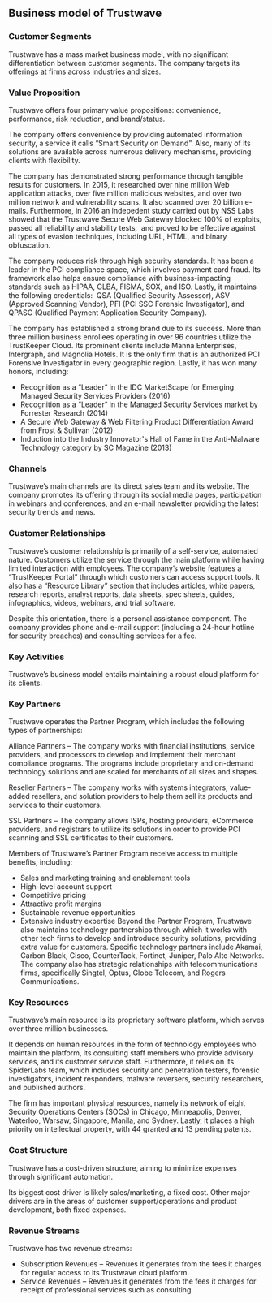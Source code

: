 Business model of Trustwave
---------------------------

 ### Customer Segments

 Trustwave has a mass market business model, with no significant differentiation between customer segments. The company targets its offerings at firms across industries and sizes.

 ### Value Proposition

 Trustwave offers four primary value propositions: convenience, performance, risk reduction, and brand/status.

 The company offers convenience by providing automated information security, a service it calls “Smart Security on Demand”. Also, many of its solutions are available across numerous delivery mechanisms, providing clients with flexibility.

 The company has demonstrated strong performance through tangible results for customers. In 2015, it researched over nine million Web application attacks, over five million malicious websites, and over two million network and vulnerability scans. It also scanned over 20 billion e-mails. Furthermore, in 2016 an indepedent study carried out by NSS Labs showed that the Trustwave Secure Web Gateway blocked 100% of exploits, passed all reliability and stability tests,  and proved to be effective against all types of evasion techniques, including URL, HTML, and binary obfuscation.

 The company reduces risk through high security standards. It has been a leader in the PCI compliance space, which involves payment card fraud. Its framework also helps ensure compliance with business-impacting standards such as HIPAA, GLBA, FISMA, SOX, and ISO. Lastly, it maintains the following credentials:  QSA (Qualified Security Assessor), ASV (Approved Scanning Vendor), PFI (PCI SSC Forensic Investigator), and QPASC (Qualified Payment Application Security Company).

 The company has established a strong brand due to its success. More than three million business enrollees operating in over 96 countries utilize the TrustKeeper Cloud. Its prominent clients include Manna Enterprises, Intergraph, and Magnolia Hotels. It is the only firm that is an authorized PCI Forensive Investigator in every geographic region. Lastly, it has won many honors, including:

  * Recognition as a “Leader“ in the IDC MarketScape for Emerging Managed Security Services Providers (2016)
 * Recognition as a “Leader“ in the Managed Security Services market by Forrester Research (2014)
 * A Secure Web Gateway & Web Filtering Product Differentiation Award from Frost & Sullivan (2012)
 * Induction into the Industry Innovator's Hall of Fame in the Anti-Malware Technology category by SC Magazine (2013)
  ### Channels

 Trustwave’s main channels are its direct sales team and its website. The company promotes its offering through its social media pages, participation in webinars and conferences, and an e-mail newsletter providing the latest security trends and news.

 ### Customer Relationships

 Trustwave’s customer relationship is primarily of a self-service, automated nature. Customers utilize the service through the main platform while having limited interaction with employees. The company’s website features a “TrustKeeper Portal” through which customers can access support tools. It also has a “Resource Library” section that includes articles, white papers, research reports, analyst reports, data sheets, spec sheets, guides, infographics, videos, webinars, and trial software.

 Despite this orientation, there is a personal assistance component. The company provides phone and e-mail support (including a 24-hour hotline for security breaches) and consulting services for a fee.

 ### Key Activities

 Trustwave’s business model entails maintaining a robust cloud platform for its clients.

 ### Key Partners

 Trustwave operates the Partner Program, which includes the following types of partnerships:

 Alliance Partners – The company works with financial institutions, service providers, and processors to develop and implement their merchant compliance programs. The programs include proprietary and on-demand technology solutions and are scaled for merchants of all sizes and shapes.

 Reseller Partners – The company works with systems integrators, value-added resellers, and solution providers to help them sell its products and services to their customers.

 SSL Partners – The company allows ISPs, hosting providers, eCommerce providers, and registrars to utilize its solutions in order to provide PCI scanning and SSL certificates to their customers.

 Members of Trustwave’s Partner Program receive access to multiple benefits, including:

  * Sales and marketing training and enablement tools
 * High-level account support
 * Competitive pricing
 * Attractive profit margins
 * Sustainable revenue opportunities
 * Extensive industry expertise
  Beyond the Partner Program, Trustwave also maintains technology partnerships through which it works with other tech firms to develop and introduce security solutions, providing extra value for customers. Specific technology partners include Akamai, Carbon Black, Cisco, CounterTack, Fortinet, Juniper, Palo Alto Networks. The company also has strategic relationships with telecommunications firms, specifically Singtel, Optus, Globe Telecom, and Rogers Communications.

 ### Key Resources

 Trustwave’s main resource is its proprietary software platform, which serves over three million businesses.

 It depends on human resources in the form of technology employees who maintain the platform, its consulting staff members who provide advisory services, and its customer service staff. Furthermore, it relies on its SpiderLabs team, which includes security and penetration testers, forensic investigators, incident responders, malware reversers, security researchers, and published authors.

 The firm has important physical resources, namely its network of eight Security Operations Centers (SOCs) in Chicago, Minneapolis, Denver, Waterloo, Warsaw, Singapore, Manila, and Sydney. Lastly, it places a high priority on intellectual property, with 44 granted and 13 pending patents.

 ### Cost Structure

 Trustwave has a cost-driven structure, aiming to minimize expenses through significant automation.

 Its biggest cost driver is likely sales/marketing, a fixed cost. Other major drivers are in the areas of customer support/operations and product development, both fixed expenses.

 ### Revenue Streams

 Trustwave has two revenue streams:

  * Subscription Revenues – Revenues it generates from the fees it charges for regular access to its Trustwave cloud platform.
 * Service Revenues – Revenues it generates from the fees it charges for receipt of professional services such as consulting.